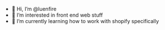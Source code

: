 - 👋 Hi, I’m @luenfire
- 👀 I’m interested in front end web stuff
- 🌱 I’m currently learning how to work with shopify specifically


